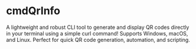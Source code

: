 # cmdQrInfo
A lightweight and robust CLI tool to generate and display QR codes directly in your terminal using a simple curl command! Supports Windows, macOS, and Linux. Perfect for quick QR code generation, automation, and scripting.

